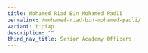 ```yaml
---
title: Mohamed Riad Bin Mohamed Padli
permalink: /mohamed-riad-bin-mohamed-padli/
variant: tiptap
description: ""
third_nav_title: Senior Academy Officers
---
```

